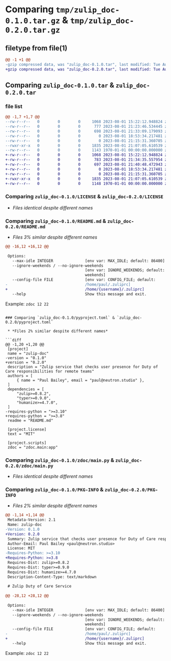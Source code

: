 # Comparing `tmp/zulip_doc-0.1.0.tar.gz` & `tmp/zulip_doc-0.2.0.tar.gz`

## filetype from file(1)

```diff
@@ -1 +1 @@
-gzip compressed data, was "zulip_doc-0.1.0.tar", last modified: Tue Aug  1 21:33:09 2023, max compression
+gzip compressed data, was "zulip_doc-0.2.0.tar", last modified: Tue Aug  1 21:40:48 2023, max compression
```

## Comparing `zulip_doc-0.1.0.tar` & `zulip_doc-0.2.0.tar`

### file list

```diff
@@ -1,7 +1,7 @@
--rw-r--r--   0        0        0     1068 2023-08-01 15:22:12.948824 zulip_doc-0.1.0/LICENSE
--rw-r--r--   0        0        0      777 2023-08-01 21:23:46.534445 zulip_doc-0.1.0/README.md
--rw-r--r--   0        0        0      698 2023-08-01 21:33:09.179093 zulip_doc-0.1.0/pyproject.toml
--rw-r--r--   0        0        0        0 2023-08-01 18:53:34.217481 zulip_doc-0.1.0/tests/__init__.py
--rw-r--r--   0        0        0        0 2023-08-01 21:15:31.360705 zulip_doc-0.1.0/zdoc/__init__.py
--rwxr-xr-x   0        0        0     1835 2023-08-01 21:07:05.610539 zulip_doc-0.1.0/zdoc/main.py
--rw-r--r--   0        0        0     1143 1970-01-01 00:00:00.000000 zulip_doc-0.1.0/PKG-INFO
+-rw-r--r--   0        0        0     1068 2023-08-01 15:22:12.948824 zulip_doc-0.2.0/LICENSE
+-rw-r--r--   0        0        0      783 2023-08-01 21:34:35.557954 zulip_doc-0.2.0/README.md
+-rw-r--r--   0        0        0      697 2023-08-01 21:40:48.472943 zulip_doc-0.2.0/pyproject.toml
+-rw-r--r--   0        0        0        0 2023-08-01 18:53:34.217481 zulip_doc-0.2.0/tests/__init__.py
+-rw-r--r--   0        0        0        0 2023-08-01 21:15:31.360705 zulip_doc-0.2.0/zdoc/__init__.py
+-rwxr-xr-x   0        0        0     1835 2023-08-01 21:07:05.610539 zulip_doc-0.2.0/zdoc/main.py
+-rw-r--r--   0        0        0     1148 1970-01-01 00:00:00.000000 zulip_doc-0.2.0/PKG-INFO
```

### Comparing `zulip_doc-0.1.0/LICENSE` & `zulip_doc-0.2.0/LICENSE`

 * *Files identical despite different names*

### Comparing `zulip_doc-0.1.0/README.md` & `zulip_doc-0.2.0/README.md`

 * *Files 3% similar despite different names*

```diff
@@ -16,12 +16,12 @@
 
 Options:
   --max-idle INTEGER              [env var: MAX_IDLE; default: 86400]
   --ignore-weekends / --no-ignore-weekends
                                   [env var: IGNORE_WEEKENDS; default: ignore-
                                   weekends]
   --config-file FILE              [env var: CONFIG_FILE; default:
-                                  /home/paul/.zuliprc]
+                                  /home/{username}/.zuliprc]
   --help                          Show this message and exit.
 ```
 
 Example: `zdoc 12 22`
```

### Comparing `zulip_doc-0.1.0/pyproject.toml` & `zulip_doc-0.2.0/pyproject.toml`

 * *Files 2% similar despite different names*

```diff
@@ -1,20 +1,20 @@
 [project]
 name = "zulip-doc"
-version = "0.1.0"
+version = "0.2.0"
 description = "Zulip service that checks user presence for Duty of Care responsibilities for remote teams"
 authors = [
     { name = "Paul Bailey", email = "paul@neutron.studio" },
 ]
 dependencies = [
     "zulip>=0.8.2",
     "typer>=0.9.0",
     "humanize>=4.7.0",
 ]
-requires-python = ">=3.10"
+requires-python = ">=3.8"
 readme = "README.md"
 
 [project.license]
 text = "MIT"
 
 [project.scripts]
 zdoc = "zdoc.main:app"
```

### Comparing `zulip_doc-0.1.0/zdoc/main.py` & `zulip_doc-0.2.0/zdoc/main.py`

 * *Files identical despite different names*

### Comparing `zulip_doc-0.1.0/PKG-INFO` & `zulip_doc-0.2.0/PKG-INFO`

 * *Files 2% similar despite different names*

```diff
@@ -1,14 +1,14 @@
 Metadata-Version: 2.1
 Name: zulip-doc
-Version: 0.1.0
+Version: 0.2.0
 Summary: Zulip service that checks user presence for Duty of Care responsibilities for remote teams
 Author-Email: Paul Bailey <paul@neutron.studio>
 License: MIT
-Requires-Python: >=3.10
+Requires-Python: >=3.8
 Requires-Dist: zulip>=0.8.2
 Requires-Dist: typer>=0.9.0
 Requires-Dist: humanize>=4.7.0
 Description-Content-Type: text/markdown
 
 # Zulip Duty of Care Service
 
@@ -28,12 +28,12 @@
 
 Options:
   --max-idle INTEGER              [env var: MAX_IDLE; default: 86400]
   --ignore-weekends / --no-ignore-weekends
                                   [env var: IGNORE_WEEKENDS; default: ignore-
                                   weekends]
   --config-file FILE              [env var: CONFIG_FILE; default:
-                                  /home/paul/.zuliprc]
+                                  /home/{username}/.zuliprc]
   --help                          Show this message and exit.
 ```
 
 Example: `zdoc 12 22`
```

